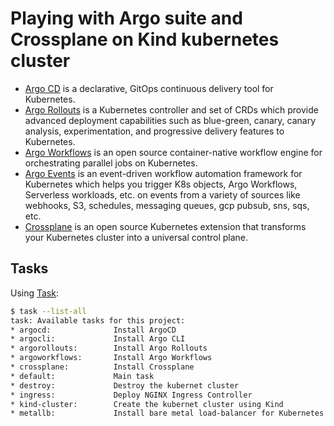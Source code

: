 # Playing with Argo suite and Crossplane on Kind kubernetes cluster

* [Argo CD](https://argo-cd.readthedocs.io/en/stable/) is a declarative, GitOps continuous delivery tool for Kubernetes.
* [Argo Rollouts](https://argoproj.github.io/argo-rollouts/) is a Kubernetes controller and set of CRDs which provide advanced deployment capabilities such as blue-green, canary, canary analysis, experimentation, and progressive delivery features to Kubernetes.
* [Argo Workflows](https://argo-workflows.readthedocs.io/en/stable/) is an open source container-native workflow engine for orchestrating parallel jobs on Kubernetes.
* [Argo Events](https://argoproj.github.io/argo-events/) is an event-driven workflow automation framework for Kubernetes which helps you trigger K8s objects, Argo Workflows, Serverless workloads, etc. on events from a variety of sources like webhooks, S3, schedules, messaging queues, gcp pubsub, sns, sqs, etc.
* [Crossplane](https://www.crossplane.io/) is an open source Kubernetes extension that transforms your Kubernetes cluster into a universal control plane.

## Tasks

Using [Task](https://taskfile.dev/):

```bash
$ task --list-all
task: Available tasks for this project:
* argocd:              Install ArgoCD
* argocli:             Install Argo CLI
* argorollouts:        Install Argo Rollouts
* argoworkflows:       Install Argo Workflows
* crossplane:          Install Crossplane
* default:             Main task
* destroy:             Destroy the kubernet cluster
* ingress:             Deploy NGINX Ingress Controller
* kind-cluster:        Create the kubernet cluster using Kind
* metallb:             Install bare metal load-balancer for Kubernetes
```